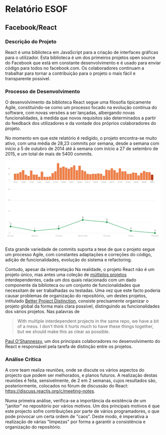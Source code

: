 # Relatório ESOF
## Facebook/React

### Descrição do Projeto

React é uma biblioteca em JavaScript para a criação de interfaces gráficas para o utilizador.
Esta biblioteca é um dos primeiros projetos open source do Facebook que está em constante desenvolvimento e é usado para enviar código para todos no facebook.com. Os colaboradores continuam a trabalhar para tornar a contribuição para o projeto o mais fácil e transparente possivel.

### Processo de Desenvolvimento

O desenvolvimento da biblioteca React segue uma filosofia tipicamente Agile, constituindo-se como um processo focado na evolução contínua do software, com novas versões a ser lançadas, albergando novas funcionalidades, à medida que novos requisitos são determinados a partir do feedback dos utilizadores e da vontade dos próprios colaboradores do projeto.

No momento em que este relatório é redigido, o projeto encontra-se muito ativo, com uma média de 28,23 commits por semana, desde a semana com início a 5 de outubro de 2014 até à semana com início a 27 de setembro de 2015, e um total de mais de 5400 commits.

![Commits por semana do projeto React](./commits_graph.jpg)

Esta grande variedade de commits suporta a tese de que o projeto segue um processo Agile, com constantes adaptações e correções do código, adição de funcionalidades, evolução do sistema e refactoring.

Contudo, apesar da interpretação Na realidade, o projeto React não é um projeto único, mas antes uma coleção de [múltiplos projetos](https://github.com/facebook/react/wiki/Projects) interdependentes, cada um dos quais relacionado com um dado componente da biblioteca ou um conjunto de funcionalidades que necessitam de ser trabalhadas ou testadas. Uma vez que este facto poderia causar problemas de organização do repositório, um destes projetos, intitulado [Better Project Distinction](https://github.com/facebook/react/wiki/Projects#better-project-distinction), consiste precisamente organizar o projeto global da forma mais clara possível, distinguindo as funcionalidades dos vários projetos. Nas palavras de 

> With multiple interdependent projects in the same repo, we have a bit of a mess. I don’t think it hurts much to have these things together, but we should make this as clear as possible.

[Paul O'Shannessy](https://github.com/zpao), um dos principais colaboradores no desenvolvimento do React e responsável pela tarefa de distinção entre os projetos.



### Análise Crítica

A core team realiza reuniões, onde se discute os vários aspectos do projecto que podem ser melhorados, e planos futuros. A realização destas reuniões é feita, sensivelmente, de 2 em 2 semanas, cujos resultados são, posteriormente, colocados no fórum de discussão do React: https://discuss.reactjs.org/c/meeting-notes.

Numa primeira análise, verifica-se a importância da existência de um "janitor" no repositório por vários motivos. Um dos principais motivos é que este projecto sofre contribuições por parte de vários programadores, o que pode provocar um certa ordem de "caos". Deste modo, é imperativa a realização de várias "limpezas" por forma a garantir a consistência e organização do repositório.
